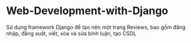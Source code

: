 # Web-Development-with-Django
Sử dụng framework Django để tạo nên một trang Reviews, bao gồm đăng nhập, đăng xuất, viết, xóa và sửa bình luận, tạo CSDL 
